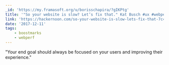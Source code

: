 ```yaml
---
_id: 'https://my.framasoft.org/u/borisschapira/?gIKPtg'
title: '"So your website is slow? Let’s fix that." Kat Busch #ux #webperf'
link: 'https://hackernoon.com/so-your-website-is-slow-lets-fix-that-7c4e9e6a7131'
date: '2017-12-11'
tags:
    - boostmarks
    - webperf
---
```


<div class="markdown"><p>&quot;Your end goal should always be focused on your users and improving their experience.&quot;
</p></div>
